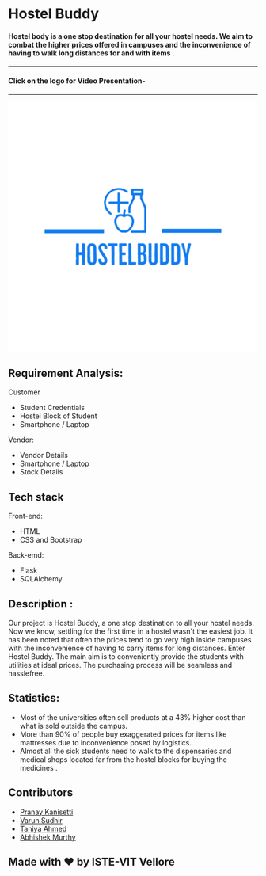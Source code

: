 # Hostel Buddy

#### Hostel body is a one stop destination for all your hostel needs. We aim to combat the higher prices offered in campuses and the inconvenience of having to walk long distances for and with items .
--------------------------
#### Click on the logo for Video Presentation-
--------------------------

<p align="center">


<a href="https://youtu.be/bTiUvrcyhQ0"><img src="./Squid Games/static/hostelbuddy.png" alt="drawing" width="1000"></a>

</p>

## Requirement Analysis:
Customer
   - Student Credentials
   - Hostel Block of Student
   - Smartphone / Laptop

Vendor:
   - Vendor Details
   - Smartphone / Laptop
   - Stock Details 
 
##  Tech stack 
 
Front-end:
- HTML
- CSS and Bootstrap 

Back-emd:
- Flask
- SQLAlchemy
   
## Description :
  
Our project is Hostel Buddy, a one stop destination to all your hostel needs.
Now we know, settling for the first time in a hostel wasn't the easiest job.
It has been noted that often the prices tend to go very high inside campuses with the inconvenience of having to carry items for long distances.
Enter Hostel Buddy.
The main aim is to conveniently provide the students with utilities at ideal prices. The purchasing process will be seamless and hasslefree.

## Statistics:

- Most of the universities often sell products at a 43% higher cost than what is sold outside the campus.
- More than 90% of people buy exaggerated prices for items like mattresses due to inconvenience posed by logistics.
- Almost all the sick students need to walk to the dispensaries and medical shops located far from the hostel blocks for buying the medicines .

## Contributors  

- <a href = "https://github.com/pran-ayyy" > Pranay Kanisetti</a> 
- <a href = "https://github.com/varun10sudhir" > Varun Sudhir</a> 
- <a href = "https://github.com/taniyeahh7" > Taniya Ahmed</a> 
- <a href = "https://github.com/abhi-shek-09" > Abhishek Murthy</a> 
  
## Made with :heart: by ISTE-VIT Vellore
 
